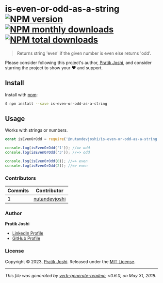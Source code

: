 # is-even-or-odd-as-a-string [![NPM version](https://img.shields.io/npm/v/@nutandevjoshi/is-even-or-odd-as-a-string.svg?style=flat)](https://www.npmjs.com/package/@nutandevjoshi/is-even-or-odd-as-a-string) [![NPM monthly downloads](https://img.shields.io/npm/dm/@nutandevjoshi/is-even-or-odd-as-a-string.svg?style=flat)](https://npmjs.org/package/@nutandevjoshi/is-even-or-odd-as-a-string) [![NPM total downloads](https://img.shields.io/npm/dt/@nutandevjoshi/is-even-or-odd-as-a-string.svg?style=flat)](https://npmjs.org/package/@nutandevjoshi/is-even-or-odd-as-a-string)

> Returns string 'even' if the given number is even else returns 'odd'.

Please consider following this project's author, [Pratik Joshi](https://github.com/nutandevjoshi), and consider starring the project to show your :heart: and support.

## Install

Install with [npm](https://www.npmjs.com/):

```sh
$ npm install --save is-even-or-odd-as-a-string
```

## Usage

Works with strings or numbers.

```js
const isEvenOrOdd = require('@nutandevjoshi/is-even-or-odd-as-a-string');

console.log(isEvenOrOdd('1')); //=> odd
console.log(isEvenOrOdd('3')); //=> odd

console.log(isEvenOrOdd(0)); //=> even
console.log(isEvenOrOdd(2)); //=> even
```
### Contributors

| **Commits** | **Contributor** | 
| --- | --- |
| 1 | [nutandevjoshi](https://github.com/nutandevjoshi) |

### Author

**Pratik Joshi**

* [LinkedIn Profile](https://www.linkedin.com/in/pratik-joshi-a1328130/)
* [GitHub Profile](https://github.com/nutandevjoshi)

### License

Copyright © 2023, [Pratik Joshi](https://github.com/nutandevjoshi).
Released under the [MIT License](LICENSE).

***

_This file was generated by [verb-generate-readme](https://github.com/verbose/verb-generate-readme), v0.6.0, on May 31, 2018._